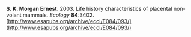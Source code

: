 **S. K. Morgan Ernest**. 2003. Life history characteristics of placental non-volant mammals. _Ecology_ **84**:3402.
[http://www.esapubs.org/archive/ecol/E084/093/](http://www.esapubs.org/archive/ecol/E084/093/)

